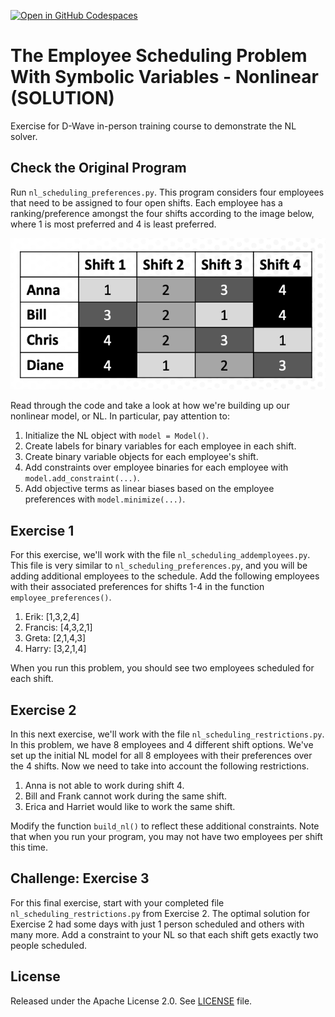 [![Open in GitHub Codespaces](
  https://img.shields.io/badge/Open%20in%20GitHub%20Codespaces-333?logo=github)](
  https://codespaces.new/dwave-training/employee-scheduling?quickstart=1)
  
# The Employee Scheduling Problem With Symbolic Variables - Nonlinear (SOLUTION)

Exercise for D-Wave in-person training course to demonstrate the NL solver.

## Check the Original Program

Run ``nl_scheduling_preferences.py``. This program considers four employees
that need to be assigned to four open shifts.  Each employee has a
ranking/preference amongst the four shifts according to the image below,
where 1 is most preferred and 4 is least preferred.

![Employee preference rankings](scheduling_preferences.png "Employee Preferences")

Read through the code and take a look at how we're building up our
nonlinear model, or NL.  In particular, pay attention to:

1. Initialize the NL object with `model = Model()`.
2. Create labels for binary variables for each employee in each shift.
3. Create binary variable objects for each employee's shift.
4. Add constraints over employee binaries for each employee with `model.add_constraint(...)`.
5. Add objective terms as linear biases based on the employee preferences with `model.minimize(...)`.

## Exercise 1

For this exercise, we'll work with the file `nl_scheduling_addemployees.py`.
This file is very similar to `nl_scheduling_preferences.py`, and you will be
adding additional employees to the schedule.  Add the following employees
with their associated preferences for shifts 1-4 in the function `employee_preferences()`. 

1. Erik: [1,3,2,4]
2. Francis: [4,3,2,1]
3. Greta: [2,1,4,3]
4. Harry: [3,2,1,4]

When you run this problem, you should see two employees scheduled for each shift.

## Exercise 2

In this next exercise, we'll work with the file `nl_scheduling_restrictions.py`.
In this problem, we have 8 employees and 4 different shift options.
We've set up the initial NL model for all 8 employees with their preferences
over the 4 shifts. Now we need to take into account the following restrictions.

1. Anna is not able to work during shift 4.
2. Bill and Frank cannot work during the same shift.
3. Erica and Harriet would like to work the same shift.

Modify the function `build_nl()` to reflect these additional constraints.
Note that when you run your program, you may not have two employees per shift this time.

## Challenge: Exercise 3

For this final exercise, start with your completed file `nl_scheduling_restrictions.py`
from Exercise 2.  The optimal solution for Exercise 2 had some days with just 1 
person scheduled and others with many more.  Add a constraint to your NL so 
that each shift gets exactly two people scheduled.

## License

Released under the Apache License 2.0. See [LICENSE](LICENSE) file.
